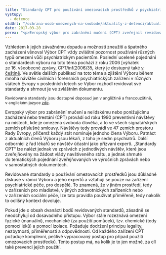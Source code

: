 ```yaml
---
title: "Standardy CPT pro používání omezovacích prostředků v psychiatrických zařízeních"
vystupy:
  - detence
oldUrl: "/ochrana-osob-omezenych-na-svobode/aktuality-z-detenci/aktuality-z-detenci-2017/standardy-cpt-pro-pouzivani-omezovacich-prostredku-v-psychiatrickych-zarizenich/"
date: 2017-03-28
perex: "<p>Evropský výbor pro zabránění mučení (CPT) zveřejnil revidované standardy používání omezovacích prostředků v psychiatrických zařízení pro dospělé</p>"
---
```


<!-- imported from the old website -->

<p>Vzhledem k jejich závažnému dopadu a možnosti zneužití a špatného zacházení věnoval Výbor CPT vždy zvláštní pozornost používání různých typů omezení vůči psychiatrickým pacientům. Poslední ucelené pojednání o standardech výboru na toto téma pochází z roku 2006 [výňatek ze 16. všeobecné zprávy, CPT/inf(2006)35, který je dostupný také <a href="https://rm.coe.int/CoERMPublicCommonSearchServices/DisplayDCTMContent?documentId=09000016806ccea3" target="_blank">v češtině</a>. Ve světle dalších publikací na toto téma a zjištění Výboru během mnoha návštěv civilních i forensních psychiatrických zařízení v různých státech Evropy v posledních letech se Výbor rozhodl revidovat své standardy a shrnout je ve zvláštním dokumentu.</p><p><span style="font-size: 12.8px;">Revidované standardy jsou dostupné doposud jen v angličtině a francouzštině, v anglickém jazyce </span><a href="https://rm.coe.int/CoERMPublicCommonSearchServices/DisplayDCTMContent?documentId=09000016807001c3" target="_blank" style="font-size: 12.8px;">zde</a><span style="font-size: 12.8px;">.</span></p><p>Evropský výbor pro zabránění mučení a nelidskému nebo ponižujícímu zacházení nebo trestání (CPT) provádí od roku 1990 preventivní návštěvy na místech, kde je omezena svoboda člověka, a to ve všech signatářských zemích příslušné smlouvy. Návštěvy tedy provádí ve 47 zemích prostoru Rady Evropy, přičemž každý stát nominuje jednoho člena Výboru. Patnáct z aktuálních členů Výboru jsou lékaři, z toho je sedm psychia<a name="_GoBack"></a>trů. Další odborníci z řad lékařů se návštěv účastní jako přizvaní experti. „Standardy CPT“ lze nalézt jednak ve zprávách z jednotlivých návštěv, které jsou zveřejňovány na žádost vlády navštíveného státu, a jednak shrnuté do tematických pojednání zveřejňovaných ve výročních zprávách nebo v samostatných dokumentech.</p> <p>Revidované standardy o používání omezovacích prostředků jsou důkladné diskuse v rámci Výboru a jeho expertů a vztahují se pouze na zařízení psychiatrické péče, pro dospělé. To znamená, že v jiném prostředí, tedy v zařízeních pro mladistvé, v jiných zdravotnických zařízeních nebo v zařízeních sociální péče, lze tato pravidla používat přiměřeně, tedy nakolik to odlišný kontext dovoluje.</p> <p>Pokud jde o obsah dvanácti bodů revidovaných standardů, zásadně se neodchylují od dosavadního přístupu. Výbor stále rozeznává omezení fyzické (manuální), mechanické (za použití pomůcek), tzv. chemické (tedy pomocí léků) a pomocí izolace. Požaduje dodržení principu legality, nezbytnosti, přiměřenosti a odpovědnosti. Od každého zařízení CPT požaduje komplexní, pečlivě vypracovaný postup pro případ použití omezovacích prostředků. Tento postup má, na kolik je to jen možné, za cíl také prevenci jejich použití. </p>
